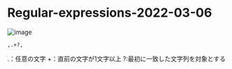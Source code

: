 # Regular-expressions-2022-03-06
![image](https://user-images.githubusercontent.com/1501327/156913342-c4637e46-ea3f-4937-a680-a786d8689ec5.png)
```
,.+?,
```

.：任意の文字
+：直前の文字が1文字以上
?:最初に一致した文字列を対象とする
